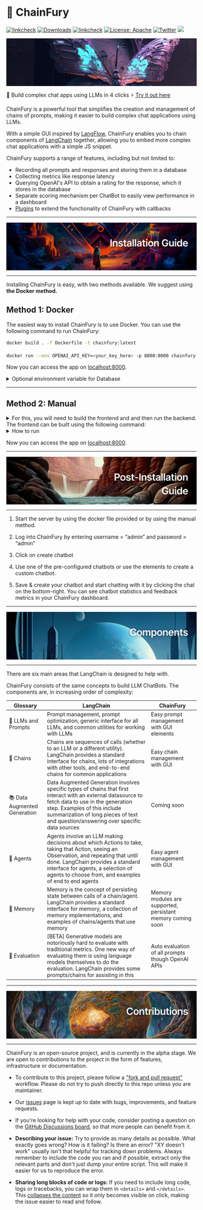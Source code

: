 # 🦋 ChainFury

[![linkcheck](https://img.shields.io/badge/Workflow-Passing-darkgreen)](https://github.com/NimbleBoxAI/ChainFury/actions)
[![Downloads](https://static.pepy.tech/badge/chainfury)](https://pepy.tech/project/chainfury)
[![linkcheck](https://img.shields.io/badge/Site-🦋ChainFury-lightblue)](https://chainfury.nbox.ai)
[![License: Apache](https://img.shields.io/badge/License-Apache%20v2.0-red)](https://github.com/NimbleBoxAI/ChainFury/blob/main/LICENSE) 
[![Twitter](https://img.shields.io/twitter/url/https/twitter.com/NimbleBoxAI.svg?style=social&label=Follow%20%40NimbleBoxAI)](https://twitter.com/NimbleBoxAI)
[![](https://dcbadge.vercel.app/api/server/WXU6XkA3?compact=true&style=flat)](https://discord.gg/WXU6XkA3)

<img src="./docs/1.png" align="center"/>

🦋 Build complex chat apps using LLMs in 4 clicks ⚡️ [Try it out here](https://chainfury.nbox.ai/)

ChainFury is a powerful tool that simplifies the creation and management of chains of prompts, making it easier to build complex chat applications using LLMs. 

With a simple GUI inspired by [LangFlow](https://github.com/logspace-ai/langflow), ChainFury enables you to chain components of [LangChain](https://github.com/hwchase17/langchain) together, allowing you to embed more complex chat applications with a simple JS snippet.

ChainFury supports a range of features, including but not limited to:

- Recording all prompts and responses and storing them in a database
- Collecting metrics like response latency
- Querying OpenAI's API to obtain a rating for the response, which it stores in the database
- Separate scoring mechanism per ChatBot to easily view performance in a dashboard
- [Plugins](./server/plugins/) to extend the functionality of ChainFury with callbacks

---

<img src="./docs/2.png" align="center"/>

---
Installing ChainFury is easy, with two methods available. We suggest using **the Docker method.**

## Method 1: Docker

The easiest way to install ChainFury is to use Docker. You can use the following command to run ChainFury:

```bash
docker build . -f Dockerfile -t chainfury:latest

docker run --env OPENAI_API_KEY=<your_key_here> -p 8000:8000 chainfury:latest
```

Now you can access the app on [localhost:8000](http://localhost:8000/ui/).

<details>
<summary>Optional environment variable for Database</summary>
You can also pass a Database URL to the docker container using the `DATABASE_URL` environment variable. If you do not pass a database URL, ChainFury will use a SQLite database.

Example:

```bash
docker run -it -E DATABASE_URL="mysql+pymysql://<user>:<password>@127.0.0.1:3306/<database>" -p 8000:8000 chainfury
```
</details>


---
## Method 2: Manual
<details>
<summary>For this, you will need to build the frontend and and then run the backend. The frontend can be built using the following command:</summary>

```bash
cd client
yarn install
yarn build
```

To copy the frontend to the backend, run the following command:

```bash
cd ..
cp -r client/dist/ server/static/
mkdir -p ./server/templates
cp ./client/dist/index.html ./server/templates/index.html
```

Now you can install the backend dependencies and run the server. We recommend using Python 3.9 virtual environment for this:

```bash
python3 -m venv venv
source venv/bin/activate
pip install -r requirements.txt
cd server
python3 -m uvicorn app:app --log-level=debug --host 0.0.0.0 --port 8000 --workers 1
```
</details>
<!-- collapsable -->

<details>
<summary>How to run</summary>

Assuming you are in `server` directory, you can run the server using the following command:

```bash
python3 server.py --port 8000 --config_plugins='["echo"]'
```
</details>

Now you can access the app on [localhost:8000](http://localhost:8000/ui/).

---

<img src="./docs/3.png" align="center"/>

---

1. Start the server by using the docker file provided or by using the manual method.

2. Log into ChainFury by entering username = “admin” and password = “admin”

3. Click on create chatbot

4. Use one of the pre-configured chatbots or use the elements to create a custom chatbot.

5. Save & create your chatbot and start chatting with it by clicking the chat on the bottom-right. You can see chatbot statistics and feedback metrics in your ChainFury dashboard.


---

<img src="./docs/5.png" align="center"/>

---

There are six main areas that LangChain is designed to help with.

ChainFury consists of the same concepts to build LLM ChatBots. The components are, in increasing order of complexity:

| Glossary | LangChain    | ChainFury    |
| --- | --- | --- |
| 📃 LLMs and Prompts | Prompt management, prompt optimization, generic interface for all LLMs, and common utilities for working with LLMs   | Easy prompt management with GUI elements
| 🔗 Chains | Chains are sequences of calls (whether to an LLM or a different utility). LangChain provides a standard interface for chains, lots of integrations with other tools, and end-to-end chains for common applications | Easy chain management with GUI |
| 📚 Data Augmented Generation | Data Augmented Generation involves specific types of chains that first interact with an external datasource to fetch data to use in the generation step. Examples of this include summarization of long pieces of text and question/answering over specific data sources | Coming soon |
| 🤖 Agents | Agents involve an LLM making decisions about which Actions to take, taking that Action, seeing an Observation, and repeating that until done. LangChain provides a standard interface for agents, a selection of agents to choose from, and examples of end to end agents| Easy agent management with GUI |
| 🧠 Memory | Memory is the concept of persisting state between calls of a chain/agent. LangChain provides a standard interface for memory, a collection of memory implementations, and examples of chains/agents that use memory | Memory modules are supported, persistant memory coming soon |
| 🧐 Evaluation | [BETA] Generative models are notoriously hard to evaluate with traditional metrics. One new way of evaluating them is using language models themselves to do the evaluation. LangChain provides some prompts/chains for assisting in this | Auto evaluation of all prompts though OpenAI APIs |


---

<img src="./docs/4.png" align="center"/>

---
ChainFury is an open-source project, and is currently in the alpha stage. We are open to contributions to the project in the form of features, infrastructure or documentation.

- To contribute to this project, please follow a ["fork and pull request"](https://docs.github.com/en/get-started/quickstart/contributing-to-projects) workflow. Please do not try to push directly to this repo unless you are maintainer.

- Our [issues](https://github.com/NimbleBoxAI/ChainFury/issues) page is kept up to date with bugs, improvements, and feature requests.

- If you're looking for help with your code, consider posting a question on the [GitHub Discussions board](https://github.com/NimbleBoxAI/ChainFury/discussions), so that more people can benefit from it.

- **Describing your issue:** Try to provide as many details as possible. What exactly goes wrong? How is it failing? Is there an error? "XY doesn't work" usually isn't that helpful for tracking down problems. Always remember to include the code you ran and if possible, extract only the relevant parts and don't just dump your entire script. This will make it easier for us to reproduce the error.

- **Sharing long blocks of code or logs:** If you need to include long code, logs or tracebacks, you can wrap them in `<details>` and `</details>`. This [collapses the content](https://developer.mozilla.org/en-US/docs/Web/HTML/Element/details) so it only becomes visible on click, making the issue easier to read and follow.

